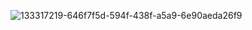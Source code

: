 ![133317219-646f7f5d-594f-438f-a5a9-6e90aeda26f9](https://user-images.githubusercontent.com/116888924/198754083-aa51ab5c-fd39-4fd9-9260-407ea44b694b.png)
